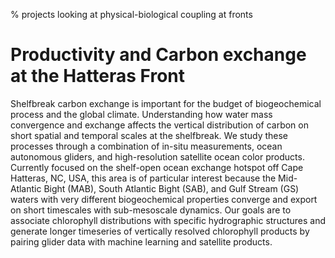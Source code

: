 % projects looking at physical-biological coupling at fronts

# Productivity and Carbon exchange at the Hatteras Front
Shelfbreak carbon exchange is important for the budget of biogeochemical process and the global climate. Understanding how water mass convergence and exchange affects the vertical distribution of carbon on short spatial and temporal scales at the shelfbreak. We study these processes through a combination of in-situ measurements, ocean autonomous gliders, and high-resolution satellite ocean color products. Currently focused on the shelf-open ocean exchange hotspot off Cape Hatteras, NC, USA, this area is of particular interest because the Mid-Atlantic Bight (MAB), South Atlantic Bight (SAB), and Gulf Stream (GS) waters with very different biogeochemical properties converge and export on short timescales with sub-mesoscale dynamics. Our goals are to associate chlorophyll distributions with specific hydrographic structures and generate longer timeseries of vertically resolved chlorophyll products by pairing glider data with machine learning and satellite products.


